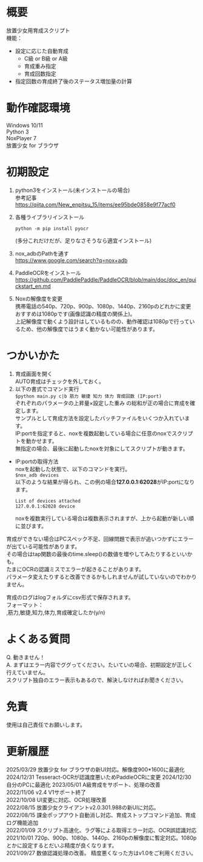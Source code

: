 # 概要
放置少女用育成スクリプト  
機能：  
- 設定に応じた自動育成  
    - C級 or B級 or A級
    - 育成重み指定
    - 育成回数指定
- 指定回数の育成終了後のステータス増加量の計算    

# 動作確認環境
Windows 10/11  
Python 3  
NoxPlayer 7  
放置少女 for ブラウザ

# 初期設定
1. python3をインストール(未インストールの場合)  
    参考記事  
    <https://qiita.com/New_enpitsu_15/items/ee95bde0858e9f77acf0>  

2. 各種ライブラリインストール  
    ```
    python -m pip install pyocr  
    ```
    (多分これだけだが、足りなさそうなら適宜インストール)

3. nox_adbのPathを通す  
    <https://www.google.com/search?q=nox+adb>

4. PaddleOCRをインストール
   https://github.com/PaddlePaddle/PaddleOCR/blob/main/doc/doc_en/quickstart_en.md

5. Noxの解像度を変更  
    携帯電話の540p、720p、900p、1080p、1440p、2160pのどれかに変更  
    おすすめは1080pです(画像認識の精度の関係上)。    
    上記解像度で動くよう設計はしているものの、動作確認は1080pで行っているため、他の解像度ではうまく動かない可能性があります。  

# つかいかた
1. 育成画面を開く  
    AUTO育成はチェックを外しておく。
2. 以下の書式でコマンド実行  
    `$python main.py c|b 筋力 敏捷 知力 体力 育成回数 (IP:port)`    
    ぞれぞれのパラメータの上昇量×設定した重み の総和が正の場合に育成を確定します。  
    サンプルとして育成方法を設定したバッチファイルをいくつか入れています。  
    IP:portを指定すると、noxを複数起動している場合に任意のnoxでスクリプトを動かせます。  
    無指定の場合、最後に起動したnoxを対象にしてスクリプトが動きます。  

* IP:portの取得方法   
    noxを起動した状態で、以下のコマンドを実行。  
    `$nox_adb devices`  
    以下のような結果が得られ、この例の場合**127.0.0.1:62028**がIP:portになります。  
    ```
    List of devices attached   
    127.0.0.1:62028 device  
    ```
    noxを複数実行している場合は複数表示されますが、上から起動が新しい順に並びます。

育成ができない場合はPCスペック不足、回線問題で表示が追いつかずにエラーが出ている可能性があります。  
その場合はtap関数の最後のtime.sleep()の数値を増やしてみたりするといいかも。  
たまにOCRの認識ミスでエラーが起きることがあります。  
パラメータ変えたりすると改善できるかもしれませんが試していないのでわかりません。

育成のログはlogフォルダにcsv形式で保存されます。  
フォーマット：  
,筋力,敏捷,知力,体力,育成確定したか(y/n)

# よくある質問
Q. 動きません！  
A. まずはエラー内容でググってください。たいていの場合、初期設定が正しく行えていません。  
   スクリプト独自のエラー表示もあるので、解決しなければお聞きください。
# 免責
使用は自己責任でお願いします。  

# 更新履歴
2025/03/29 放置少女 for ブラウザの新UI対応。解像度900*1600に最適化
2024/12/31 Tesseract-OCRが認識度悪いためPaddleOCRに変更
2024/12/30 自分のPCに最適化
2023/05/01 A級育成をサポート、処理の改善  
2022/11/06 v2.4 V1サポート終了  
2022/10/08 UI変更に対応、OCR処理改善  
2022/08/15 放置少女クライアントv2.0.301.988の新UIに対応。  
2022/08/15 課金ポップアウト自動消し対応、育成ストップコマンド追加、育成ログ機能追加  
2022/01/09 スクリプト高速化、ラグ等による取得エラー対応、OCR誤認識対応  
2021/10/01 720p、900p、1080p、1440p、2160pの解像度に暫定対応。1080pとかに設定するとだいぶ精度が良くなります。  
2021/09/27 数値認識処理の改善。 精度悪くなった方はv1.0をご利用ください。
